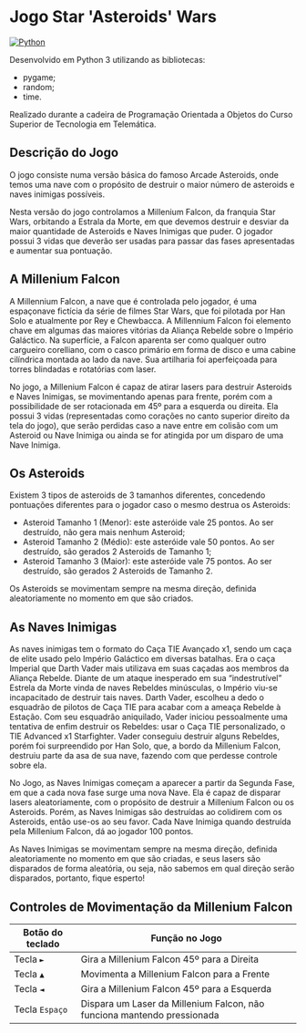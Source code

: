 # Jogo Star 'Asteroids' Wars

[![Python](https://img.shields.io/pypi/pyversions/3)](https://www.python.org)

Desenvolvido em Python 3 utilizando as bibliotecas:
  - pygame;
  - random;
  - time.

Realizado durante a cadeira de Programação Orientada a Objetos do Curso Superior de Tecnologia em Telemática.

## Descrição do Jogo

O jogo consiste numa versão básica do famoso Arcade Asteroids, onde temos uma nave com o propósito de destruir o maior número de asteroids e naves inimigas possíveis.

Nesta versão do jogo controlamos a Millenium Falcon, da franquia Star Wars, orbitando a Estrala da Morte, em que devemos destruir e desviar da maior quantidade de Asteroids e Naves Inimigas que puder. O jogador possui 3 vidas que deverão ser usadas para passar das fases apresentadas e aumentar sua pontuação.

## A Millenium Falcon

A Millennium Falcon, a nave que é controlada pelo jogador, é uma espaçonave fictícia da série de filmes Star Wars, que foi pilotada por Han Solo e atualmente por Rey e Chewbacca. A Millennium Falcon foi elemento chave em algumas das maiores vitórias da Aliança Rebelde sobre o Império Galáctico. Na superfície, a Falcon aparenta ser como qualquer outro cargueiro corelliano, com o casco primário em forma de disco e uma cabine cilíndrica montada ao lado da nave. Sua artilharia foi aperfeiçoada para torres blindadas e rotatórias com laser.

No jogo, a Millenium Falcon é capaz de atirar lasers para destruir Asteroids e Naves Inimigas, se movimentando apenas para frente, porém com a possibilidade de ser rotacionada em 45º para a esquerda ou direita. Ela possui 3 vidas (representadas como corações no canto superior direito da tela do jogo), que serão perdidas caso a nave entre em colisão com um Asteroid ou Nave Inimiga ou ainda se for atingida por um disparo de uma Nave Inimiga.

## Os Asteroids

Existem 3 tipos de asteroids de 3 tamanhos diferentes, concedendo pontuações diferentes para o jogador caso o mesmo destrua os Asteroids:
  - Asteroid Tamanho 1 (Menor): este asteróide vale 25 pontos. Ao ser destruído, não gera mais nenhum Asteroid;
  - Asteroid Tamanho 2 (Médio): este asteróide vale 50 pontos. Ao ser destruído, são gerados 2 Asteroids de Tamanho 1;
  - Asteroid Tamanho 3 (Maior): este asteróide vale 75 pontos. Ao ser destruído, são gerados 2 Asteroids de Tamanho 2.
  
Os Asteroids se movimentam sempre na mesma direção, definida aleatoriamente no momento em que são criados.

## As Naves Inimigas

As naves inimigas tem o formato do Caça TIE Avançado x1, sendo um caça de elite usado pelo Império Galáctico em diversas batalhas. Era o caça Imperial que Darth Vader mais utilizava em suas caçadas aos membros da Aliança Rebelde. Diante de um ataque inesperado em sua “indestrutível” Estrela da Morte vinda de naves Rebeldes minúsculas, o Império viu-se incapacitado de destruir tais naves. Darth Vader, escolheu a dedo o esquadrão de pilotos de Caça TIE para acabar com a ameaça Rebelde à Estação. Com seu esquadrão aniquilado, Vader iniciou pessoalmente uma tentativa de enfim destruir os Rebeldes: usar o Caça TIE personalizado, o TIE Advanced x1 Starfighter. Vader conseguiu destruir alguns Rebeldes, porém foi surpreendido por Han Solo, que, a bordo da Millenium Falcon, destruiu parte da asa de sua nave, fazendo com que perdesse controle sobre ela.

No Jogo, as Naves Inimigas começam a aparecer a partir da Segunda Fase, em que a cada nova fase surge uma nova Nave. Ela é capaz de disparar lasers aleatoriamente, com o propósito de destruir a Millenium Falcon ou os Asteroids. Porém, as Naves Inimigas são destruídas ao colidirem com os Asteroids, então use-os ao seu favor. Cada Nave Inimiga quando destruída pela Millenium Falcon, dá ao jogador 100 pontos.

As Naves Inimigas se movimentam sempre na mesma direção, definida aleatoriamente no momento em que são criadas, e seus lasers são disparados de forma aleatória, ou seja, não sabemos em qual direção serão disparados, portanto, fique esperto!

## Controles de Movimentação da Millenium Falcon

| Botão do teclado  | Função no Jogo |
| ------------- | ------------- |
| Tecla `►`  | Gira a Millenium Falcon 45º para a Direita  |
| Tecla `▲`  | Movimenta a Millenium Falcon para a Frente  |
| Tecla `◄`  | Gira a Millenium Falcon 45º para a Esquerda  |
| Tecla `Espaço`  | Dispara um Laser da Millenium Falcon, não funciona mantendo pressionada  |
